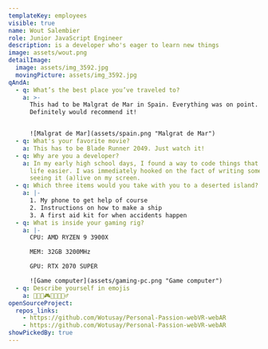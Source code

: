```yaml
---
templateKey: employees
visible: true
name: Wout Salembier
role: Junior JavaScript Engineer
description: is a developer who's eager to learn new things
image: assets/wout.png
detailImage:
  image: assets/img_3592.jpg
  movingPicture: assets/img_3592.jpg
qAndA:
  - q: What’s the best place you’ve traveled to?
    a: >-
      This had to be Malgrat de Mar in Spain. Everything was on point.
      Definitely would recommend it!


      ![Malgrat de Mar](assets/spain.png "Malgrat de Mar")
  - q: What's your favorite movie?
    a: This has to be Blade Runner 2049. Just watch it!
  - q: Why are you a developer?
    a: In my early high school days, I found a way to code things that can make my
      life easier. I was immediately hooked on the fact of writing something and
      seeing it (a)live on my screen.
  - q: Which three items would you take with you to a deserted island?
    a: |-
      1. My phone to get help of course
      2. Instructions on how to make a ship
      3. A first aid kit for when accidents happen
  - q: What is inside your gaming rig?
    a: |-
      CPU: AMD RYZEN 9 3900X

      MEM: 32GB 3200MHz

      GPU: RTX 2070 SUPER

      ![Game computer](assets/gaming-pc.png "Game computer")
  - q: Describe yourself in emojis
    a: 🧑🏼‍💻🎮🍟👟🚴🏻‍♂️
openSourceProject:
  repos_links:
    - https://github.com/Wotusay/Personal-Passion-webVR-webAR
    - https://github.com/Wotusay/Personal-Passion-webVR-webAR
showPickedBy: true
---
```

